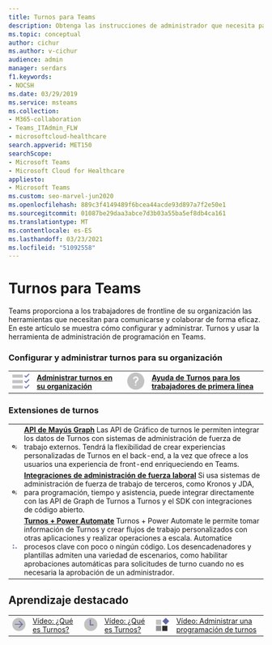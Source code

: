 ```yaml
---
title: Turnos para Teams
description: Obtenga las instrucciones de administrador que necesita para configurar y administrar Turnos, la herramienta de administración de programación, en Teams.
ms.topic: conceptual
author: cichur
ms.author: v-cichur
audience: admin
manager: serdars
f1.keywords:
- NOCSH
ms.date: 03/29/2019
ms.service: msteams
ms.collection:
- M365-collaboration
- Teams_ITAdmin_FLW
- microsoftcloud-healthcare
search.appverid: MET150
searchScope:
- Microsoft Teams
- Microsoft Cloud for Healthcare
appliesto:
- Microsoft Teams
ms.custom: seo-marvel-jun2020
ms.openlocfilehash: 889c3f4149489f6bcea44acde93d897a7f2e50e1
ms.sourcegitcommit: 01087be29daa3abce7d3b03a55ba5ef8db4ca161
ms.translationtype: MT
ms.contentlocale: es-ES
ms.lasthandoff: 03/23/2021
ms.locfileid: "51092558"
---
```

# <a name="shifts-for-teams"></a>Turnos para Teams

Teams proporciona a los trabajadores de frontline de su organización las herramientas que necesitan para comunicarse y colaborar de forma eficaz. En este artículo se muestra cómo configurar y administrar. Turnos y usar la herramienta de administración de programación en Teams.

### <a name="set-up-and-manage-shifts-for-your-organization"></a>Configurar y administrar turnos para su organización

|               |               |               |               |
| ------------- | ------------- | ------------- | ------------- |
|![task-checklist-planning-teams](../media/task-checklist-planning-teams-small.svg) | **[Administrar turnos en su organización](./shifts/manage-the-shifts-app-for-your-organization-in-teams.md)** |![diseño](../media/Help-small.svg)  | **[Ayuda de Turnos para los trabajadores de primera línea](https://support.office.com/article/apps-and-services-cc1fba57-9900-4634-8306-2360a40c665b#PickTab=Specific_apps)** |

### <a name="shifts-extensions"></a>Extensiones de turnos

|               |               |
| ------------- | ------------- |
| ![api](../media/api-small.svg) | **[API de Mayús Graph](/graph/api/resources/shift?view=graph-rest-1.0)** Las API de Gráfico de turnos le permiten integrar los datos de Turnos con sistemas de administración de fuerza de trabajo externos. Tendrá la flexibilidad de crear experiencias personalizadas de Turnos en el back-end, a la vez que ofrece a los usuarios una experiencia de front-end enriqueciendo en Teams.             |
| ![api](../media/api-small.svg) | **[Integraciones de administración de fuerza laboral](https://github.com/OfficeDev/Microsoft-Teams-Shifts-WFM-Connectors)** Si usa sistemas de administración de fuerza de trabajo de terceros, como Kronos y JDA, para programación, tiempo y asistencia, puede integrar directamente con las API de Graph de Turnos a Turnos y el SDK con integraciones de código abierto. |
| ![api](../media/process-flow-teams-small.svg) | **[Turnos + Power Automate](https://github.com/OfficeDev/Microsoft-Teams-Shifts-Power-Automate-Templates)** Turnos + Power Automate le permite tomar información de Turnos y crear flujos de trabajo personalizados con otras aplicaciones y realizar operaciones a escala. Automatice procesos clave con poco o ningún código. Los desencadenadores y plantillas admiten una variedad de escenarios, como habilitar aprobaciones automáticas para solicitudes de turno cuando no es necesaria la aprobación de un administrador. |

## <a name="featured-training"></a>Aprendizaje destacado

|               |               |               |               |               |               |
| ------------- | ------------- | ------------- | ------------- | ------------- | ------------- |
| ![arrow-right-2-teams](../media/arrow-right-2-teams-small.svg)  |  [Vídeo: ¿Qué es Turnos?](https://support.office.com/article/what-is-shifts-f8efe6e4-ddb3-4d23-b81b-bb812296b821) |![clock-teams](../media/clock-teams-small.svg)  |  [Vídeo: ¿Qué es Turnos?](https://support.office.com/article/create-a-shifts-schedule-2b94ca38-36db-4a1c-8fee-f8f0fec9a984) |![bloques-teams](../media/blocks-teams-small.svg)  |  [Vídeo: Administrar una programación de turnos](https://support.office.com/article/manage-a-shifts-schedule-63acda7b-ea39-441a-b1c6-c404a72e79f7) |
